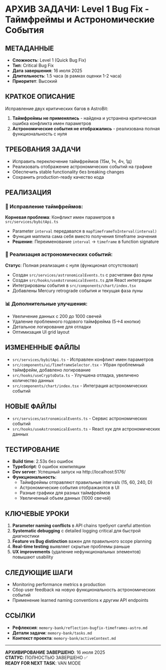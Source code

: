 # АРХИВ ЗАДАЧИ: Level 1 Bug Fix - Таймфреймы и Астрономические События

## МЕТАДАННЫЕ
- **Сложность**: Level 1 (Quick Bug Fix)
- **Тип**: Critical Bug Fix
- **Дата завершения**: 16 июля 2025
- **Длительность**: 1.5 часа (в рамках оценки 1-2 часа)
- **Приоритет**: Высокий

## КРАТКОЕ ОПИСАНИЕ
Исправление двух критических багов в AstroBit:
1. **Таймфреймы не применялись** - найдена и устранена критическая ошибка конфликта имен параметров
2. **Астрономические события не отображались** - реализована полная функциональность с нуля

## ТРЕБОВАНИЯ ЗАДАЧИ
- Исправить переключение таймфреймов (15м, 1ч, 4ч, 1д)
- Реализовать отображение астрономических событий на графике
- Обеспечить stable functionality без breaking changes
- Сохранить production-ready качество кода

## РЕАЛИЗАЦИЯ

### 🐛 Исправление таймфреймов:
**Корневая проблема**: Конфликт имен параметров в `src/services/bybitApi.ts`
- Parameter `interval` передавался в `mapTimeframeToInterval(interval)` 
- Функция маппила сама себя вместо получения timeframe значения
- **Решение**: Переименование `interval` → `timeframe` в function signature

### 🌙 Реализация астрономических событий:
**Статус**: Полная реализация с нуля (функционал отсутствовал)
- Создан `src/services/astronomicalEvents.ts` с расчетами фаз луны
- Создан `src/hooks/useAstronomicalEvents.ts` для React интеграции  
- Интегрированы события в `src/components/chart/index.tsx`
- Добавлены Mercury retrograde события и текущая фаза луны

### 📊 Дополнительные улучшения:
- Увеличение данных с 200 до 1000 свечей
- Удаление проблемного годового таймфрейма (5→4 кнопки)
- Детальное логирование для отладки
- Оптимизация UI grid layout

## ИЗМЕНЕННЫЕ ФАЙЛЫ
- `src/services/bybitApi.ts` - Исправлен конфликт имен параметров
- `src/components/ui/TimeframeSelector.tsx` - Убран проблемный таймфрейм, добавлено логирование
- `src/hooks/useCryptoData.ts` - Улучшена отладка, увеличено количество данных
- `src/components/chart/index.tsx` - Интеграция астрономических событий

## НОВЫЕ ФАЙЛЫ
- `src/services/astronomicalEvents.ts` - Сервис астрономических событий
- `src/hooks/useAstronomicalEvents.ts` - React хук для астрономических данных

## ТЕСТИРОВАНИЕ
- **Build time**: 2.53s без ошибок
- **TypeScript**: 0 ошибок компиляции
- **Dev server**: Успешный запуск на http://localhost:5176/
- **Функциональность**: 
  - Таймфреймы отправляют правильные intervals (15, 60, 240, D)
  - Астрономические события отображаются в UI
  - Разные графики для разных таймфреймов
  - Увеличенный объем данных (1000 свечей)

## КЛЮЧЕВЫЕ УРОКИ
1. **Parameter naming conflicts** в API chains требуют careful attention
2. **Systematic debugging** с detailed logging critical для быстрой диагностики
3. **Feature vs Bug distinction** важен для правильного scope planning
4. **Real-time testing** выявляет скрытые проблемы раньше
5. **UX improvements** (удаление нефункциональных элементов) повышают usability

## СЛЕДУЮЩИЕ ШАГИ
- Monitoring performance metrics в production
- Сбор user feedback на новую функциональность астрономических событий
- Применение learned naming conventions к другим API endpoints

## ССЫЛКИ
- **Рефлексия**: `memory-bank/reflection-bugfix-timeframes-astro.md`
- **Детали задачи**: `memory-bank/tasks.md`
- **Контекст проекта**: `memory-bank/activeContext.md`

---

**АРХИВИРОВАНИЕ ЗАВЕРШЕНО**: 16 июля 2025  
**СТАТУС**: ПОЛНОСТЬЮ ЗАВЕРШЕНО ✅  
**READY FOR NEXT TASK**: VAN MODE 